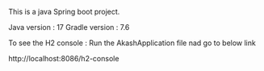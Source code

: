 This is a java Spring boot project.

Java version : 17
Gradle version : 7.6

To see the H2 console :
Run the AkashApplication file nad go to below link

http://localhost:8086/h2-console